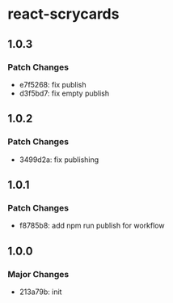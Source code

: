 # react-scrycards

## 1.0.3

### Patch Changes

-   e7f5268: fix publish
-   d3f5bd7: fix empty publish

## 1.0.2

### Patch Changes

-   3499d2a: fix publishing

## 1.0.1

### Patch Changes

-   f8785b8: add npm run publish for workflow

## 1.0.0

### Major Changes

-   213a79b: init
